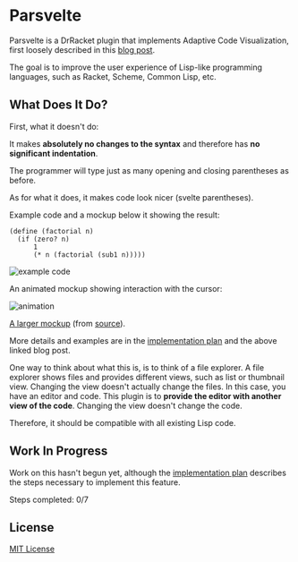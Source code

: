 # Parsvelte
Parsvelte is a DrRacket plugin that implements Adaptive Code Visualization, first loosely described in this [blog post](https://benhsz.github.io/my-answer-to-the-parenthesis-problem/). 

The goal is to improve the user experience of Lisp-like programming languages, such as Racket, Scheme, Common Lisp, etc.

## What Does It Do?
First, what it doesn't do: 

It makes __absolutely no changes to the syntax__ and therefore has __no significant indentation__.  

The programmer will type just as many opening and closing parentheses as before.  

As for what it does, it makes code look nicer (svelte parentheses).

Example code and a mockup below it showing the result:

```racket
(define (factorial n)
  (if (zero? n)
      1
      (* n (factorial (sub1 n)))))
```

![example code](https://benhsz.github.io/images/parsvelte/parsvelte3.png)

An animated mockup showing interaction with the cursor:

![animation](https://benhsz.github.io/images/parsvelte/mouse-over3.gif)

[A larger mockup](https://benhsz.github.io/images/parsvelte/repeat-pasta.png) 
(from [source](https://benchmarksgame-team.pages.debian.net/benchmarksgame/program/fasta-racket-3.html)).

More details and examples are in the [implementation plan](steps-to-implement.md) and the above linked blog post.

One way to think about what this is, is to think of a file explorer. A file explorer shows files and provides different views, such as list or thumbnail view. Changing the view doesn't actually change the files. In this case, you have an editor and code. This plugin is to __provide the editor with another view of the code__. Changing the view doesn't change the code.

Therefore, it should be compatible with all existing Lisp code.

## Work In Progress
Work on this hasn't begun yet, although the [implementation plan](steps-to-implement.md) describes the steps necessary to implement this feature.  

Steps completed: 0/7

## License
[MIT License](LICENSE)
